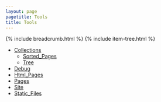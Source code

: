 ```yaml
---
layout: page
pagetitle: Tools
title: Tools
---
```

{% include breadcrumb.html %}
{% include item-tree.html %}

- [Collections](collections)
  - [Sorted_Pages](collections/sorted_pages)
  - [Tree](collections/tree)
- [Debug](debug)
- [Html_Pages](html_pages)
- [Pages](pages)
- [Site](site)
- [Static_Files](static_files)
